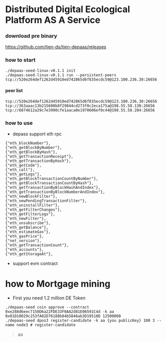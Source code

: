 # Distributed Digital Ecological Platform AS A Service

### download pre binary
https://github.com/tien-ds/tien-depaas/releases
### how to start
```shell script
./depaas-seed-linux-v0.1.1 init
./depaas-seed-linux-v0.1.1 run --persistent-peers tcp://520e264def1262d45910ed742865d6f835ecdc59@123.100.236.30:26656
```
#### peer list
```
tcp://520e264def1262d45910ed742865d6f835ecdc59@123.100.236.30:26656
tcp://363aaac13b215600b8f29844cd273f0c2eca175a@198.55.58.138:26656
tcp://6874612a29c7e3990cfe1aaca0e1970606ef0c44@198.55.58.204:26656

```
### how to use 
- depass support eth rpc
```shell script
{"eth_blockNumber"},
{"eth_getBlockByNumber"},
{"eth_getBlockByHash"},
{"eth_getTransactionReceipt"},
{"eth_getTransactionByHash"},
{"eth_getCode"},
{"eth_call"},
{"eth_getLogs"},
{"eth_getBlockTransactionCountByNumber"},
{"eth_getBlockTransactionCountByHash"},
{"eth_getTransactionByBlockHashAndIndex"},
{"eth_getTransactionByBlockNumberAndIndex"},
{"eth_newBlockFilter"},
{"eth_newPendingTransactionFilter"},
{"eth_uninstallFilter"},
{"eth_getFilterChanges"},
{"eth_getFilterLogs"},
{"eth_newFilter"},
{"eth_unsubscribe"},
{"eth_getBalance"},
{"eth_estimateGas"},
{"eth_gasPrice"},
{"net_version"},
{"eth_getTransactionCount"},
{"eth_accounts"},
{"eth_getStorageAt"},
```
- support evm contract

# how to Mortgage mining
- First you need 1.2 million DE Token
```
./depaas-seed coin approve --contract 0xe288d6eec7150D6a22FDE33F0AA2d81E06591C4d -k aa 0x01D10029c253fA02D76188b84b5846ab3D19510D 12500000
./depaas-seed dpos3 register-candidate -k aa {you publicKey} 100 3 --name node3 # register-candidate
```
> aa 

